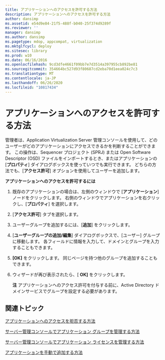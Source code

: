 ```yaml
---
title: アプリケーションへのアクセスを許可する方法
description: アプリケーションへのアクセスを許可する方法
author: dansimp
ms.assetid: e54d9e84-21f5-488f-b040-25f374d9289f
ms.reviewer: ''
manager: dansimp
ms.author: dansimp
ms.pagetype: mdop, appcompat, virtualization
ms.mktglfcycl: deploy
ms.sitesec: library
ms.prod: w10
ms.date: 06/16/2016
ms.openlocfilehash: 9cd3dfe4661f09bb7e7d3514a397955cb892be81
ms.sourcegitcommit: 354664bc527d93f80687cd2eba70d1eea024c7c3
ms.translationtype: MT
ms.contentlocale: ja-JP
ms.lasthandoff: 06/26/2020
ms.locfileid: "10817434"
---
```

# アプリケーションへのアクセスを許可する方法


管理者は、Application Virtualization Server 管理コンソールを使用して、どのユーザーがどのアプリケーションにアクセスできるかを判断することができます。 この操作は、Sequencer プロジェクト (SPRJ) または Open Software Descriptor (OSD) ファイルをインポートするとき、またはアプリケーションの [**プロパティ**] ダイアログボックスを使っていつでも実行できます。 どちらの方法でも、[**アクセス許可**] オプションを使用してユーザーを追加します。

**アプリケーションへのアクセスを許可するには**

1.  既存のアプリケーションの場合は、左側のウィンドウで [**アプリケーション**] ノードをクリックします。 右側のウィンドウでアプリケーションを右クリックし、[**プロパティ**] を選択します。

2.  [**アクセス許可**] タブを選択します。

3.  ユーザーグループを追加するには、[**追加**] をクリックします。

4.  [**ユーザーグループの追加/編集**] ダイアログボックスで、[ユーザー] グループに移動します。 各フィールドに情報を入力して、ドメインとグループを入力することもできます。

5.  **[OK]** をクリックします。 同じページを持つ他のグループを追加することもできます。

6.  ウィザードが再び表示されたら、[ **OK]** をクリックします。

    **注** アプリケーションへのアクセス許可を付与する前に、Active Directory ドメインサービスでグループを設定する必要があります。

     

## 関連トピック


[アプリケーションへのアクセスを拒否する方法](how-to-deny-access-to-an-application.md)

[サーバー管理コンソールでアプリケーション グループを管理する方法](how-to-manage-application-groups-in-the-server-management-console.md)

[サーバー管理コンソールでアプリケーション ライセンスを管理する方法](how-to-manage-application-licenses-in-the-server-management-console.md)

[アプリケーションを手動で追加する方法](how-to-manually-add-an-application.md)

 

 





